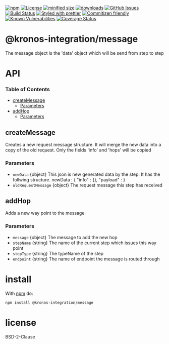 [![npm](https://img.shields.io/npm/v/@kronos-integration/message.svg)](https://www.npmjs.com/package/@kronos-integration/message)
[![License](https://img.shields.io/badge/License-BSD%203--Clause-blue.svg)](https://opensource.org/licenses/BSD-3-Clause)
[![minified size](https://badgen.net/bundlephobia/min/@kronos-integration/message)](https://bundlephobia.com/result?p=@kronos-integration/message)
[![downloads](http://img.shields.io/npm/dm/@kronos-integration/message.svg?style=flat-square)](https://npmjs.org/package/@kronos-integration/message)
[![GitHub Issues](https://img.shields.io/github/issues/Kronos-Integration/message.svg?style=flat-square)](https://github.com/Kronos-Integration/message/issues)
[![Build Status](https://img.shields.io/endpoint.svg?url=https%3A%2F%2Factions-badge.atrox.dev%2FKronos-Integration%2Fmessage%2Fbadge\&style=flat)](https://actions-badge.atrox.dev/Kronos-Integration/message/goto)
[![Styled with prettier](https://img.shields.io/badge/styled_with-prettier-ff69b4.svg)](https://github.com/prettier/prettier)
[![Commitizen friendly](https://img.shields.io/badge/commitizen-friendly-brightgreen.svg)](http://commitizen.github.io/cz-cli/)
[![Known Vulnerabilities](https://snyk.io/test/github/Kronos-Integration/message/badge.svg)](https://snyk.io/test/github/Kronos-Integration/message)
[![Coverage Status](https://coveralls.io/repos/Kronos-Integration/message/badge.svg)](https://coveralls.io/github/Kronos-Integration/message)

# @kronos-integration/message

The message object is the 'data' object which will be send from step to step

# API

<!-- Generated by documentation.js. Update this documentation by updating the source code. -->

### Table of Contents

*   [createMessage](#createmessage)
    *   [Parameters](#parameters)
*   [addHop](#addhop)
    *   [Parameters](#parameters-1)

## createMessage

Creates a new request message structure. It will merge the new data into a copy of the old request.
Only the fields 'info' and 'hops' will be copied

### Parameters

*   `newData`  {object} This json is new generated data by the step. It has the follwing structure.
    newData : {
    "info" : {},
    "payload" :
    }
*   `oldRequestMessage`  {object} The request message this step has received

## addHop

Adds a new way point to the message

### Parameters

*   `message`  {object} The message to add the new hop
*   `stepName`  {string} The name of the current step which issues this way point
*   `stepType`  {string} The typeName of the step
*   `endpoint`  {string} The name of endpoint the message is routed through

# install

With [npm](http://npmjs.org) do:

```shell
npm install @kronos-integration/message
```

# license

BSD-2-Clause
